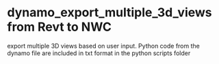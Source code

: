 # dynamo_export_multiple_3d_views from Revt to NWC
export multiple 3D views based on user input. 
Python code from the dynamo file are included in txt format in the python scripts folder
